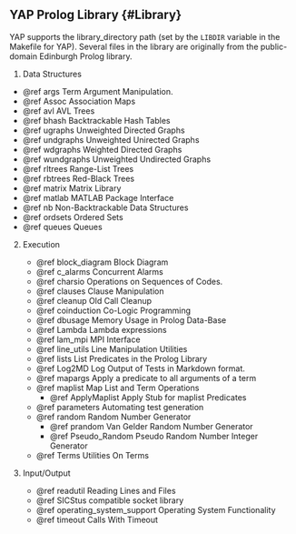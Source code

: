## YAP Prolog Library {#Library}


 YAP supports
 the library_directory path (set by the
  `LIBDIR` variable in the Makefile for YAP). Several files in the
  library are originally from the public-domain Edinburgh Prolog library.

1. Data Structures
  + @ref args Term Argument Manipulation.
  + @ref Assoc Association Maps
  + @ref avl AVL Trees
  + @ref bhash Backtrackable Hash Tables
  + @ref ugraphs Unweighted Directed Graphs
  + @ref undgraphs Unweighted Unirected Graphs
  + @ref wdgraphs Weighted Directed Graphs
  + @ref wundgraphs Unweighted Undirected Graphs
  + @ref rltrees Range-List Trees
  + @ref rbtrees Red-Black Trees
  + @ref matrix Matrix Library
  + @ref matlab MATLAB Package Interface
  + @ref nb Non-Backtrackable Data Structures
  + @ref ordsets Ordered Sets
  + @ref queues Queues

2. Execution
   + @ref block_diagram Block Diagram
   + @ref c_alarms Concurrent Alarms
   + @ref charsio Operations on Sequences of Codes.
   + @ref clauses Clause Manipulation
   + @ref cleanup Old Call Cleanup
   + @ref coinduction Co-Logic Programming
   + @ref dbusage Memory Usage in Prolog Data-Base
   + @ref Lambda Lambda expressions
   + @ref lam_mpi MPI Interface
   + @ref line_utils Line Manipulation Utilities
   + @ref lists List Predicates in the Prolog Library
   + @ref Log2MD Log Output of Tests in Markdown format.
   + @ref mapargs Apply a predicate to all  arguments of a term
   + @ref maplist Map List and Term Operations
	 + @ref ApplyMaplist Apply Stub for maplist Predicates
   + @ref parameters Automating test generation
   + @ref random Random Number Generator
     + @ref prandom  Van Gelder Random Number Generator
     + @ref Pseudo_Random Pseudo Random Number Integer Generator
   + @ref Terms Utilities On Terms

3. Input/Output
   + @ref readutil  Reading Lines and Files
   + @ref SICStus compatible socket library
   + @ref operating_system_support   Operating System Functionality
   + @ref timeout Calls With Timeout
